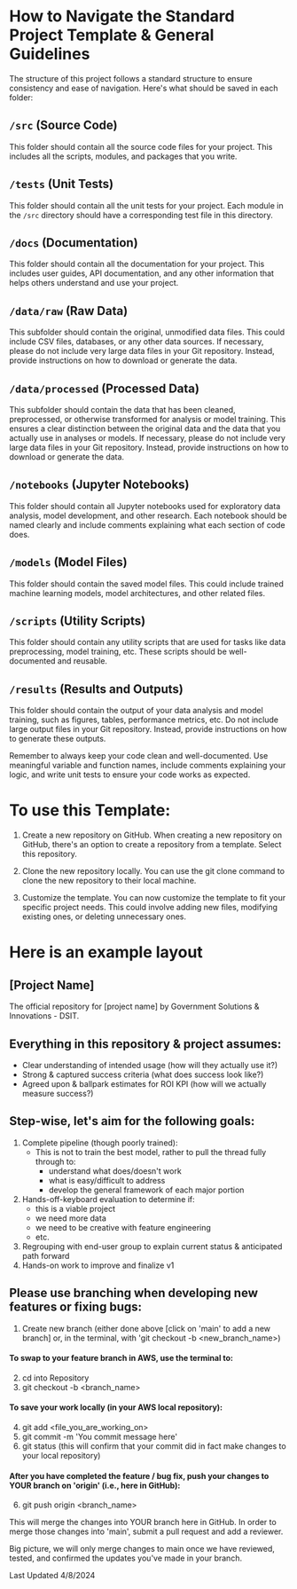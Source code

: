 # How to Navigate the Standard Project Template & General Guidelines

The structure of this project follows a standard structure to ensure consistency and ease of navigation. Here's what should be saved in each folder:

## `/src` (Source Code)
This folder should contain all the source code files for your project. This includes all the scripts, modules, and packages that you write.

## `/tests` (Unit Tests)
This folder should contain all the unit tests for your project. Each module in the `/src` directory should have a corresponding test file in this directory.

## `/docs` (Documentation)
This folder should contain all the documentation for your project. This includes user guides, API documentation, and any other information that helps others understand and use your project.

## `/data/raw` (Raw Data)
This subfolder should contain the original, unmodified data files. This could include CSV files, databases, or any other data sources. If necessary, please do not include very large data files in your Git repository. Instead, provide instructions on how to download or generate the data.

## `/data/processed` (Processed Data)
This subfolder should contain the data that has been cleaned, preprocessed, or otherwise transformed for analysis or model training. This ensures a clear distinction between the original data and the data that you actually use in analyses or models. If necessary, please do not include very large data files in your Git repository. Instead, provide instructions on how to download or generate the data.

## `/notebooks` (Jupyter Notebooks)
This folder should contain all Jupyter notebooks used for exploratory data analysis, model development, and other research. Each notebook should be named clearly and include comments explaining what each section of code does.

## `/models` (Model Files)
This folder should contain the saved model files. This could include trained machine learning models, model architectures, and other related files.

## `/scripts` (Utility Scripts)
This folder should contain any utility scripts that are used for tasks like data preprocessing, model training, etc. These scripts should be well-documented and reusable.

## `/results` (Results and Outputs)
This folder should contain the output of your data analysis and model training, such as figures, tables, performance metrics, etc. Do not include large output files in your Git repository. Instead, provide instructions on how to generate these outputs.

Remember to always keep your code clean and well-documented. Use meaningful variable and function names, include comments explaining your logic, and write unit tests to ensure your code works as expected.


# To use this Template:
1. Create a new repository on GitHub. When creating a new repository on GitHub, there's an option to create a repository from a template. Select this repository.

2. Clone the new repository locally. You can use the git clone command to clone the new repository to their local machine.

3. Customize the template. You can now customize the template to fit your specific project needs. This could involve adding new files, modifying existing ones, or deleting unnecessary ones.

# Here is an example layout

## [Project Name]
The official repository for [project name] by Government Solutions &amp; Innovations - DSIT.

## Everything in this repository & project assumes:
- Clear understanding of intended usage (how will they actually use it?)
- Strong & captured success criteria (what does success look like?)
- Agreed upon & ballpark estimates for ROI KPI (how will we actually measure success?)


## Step-wise, let's aim for the following goals:
1. Complete pipeline (though poorly trained):
   - This is not to train the best model, rather to pull the thread fully through to:
      - understand what does/doesn't work
      - what is easy/difficult to address
      - develop the general framework of each major portion
2. Hands-off-keyboard evaluation to determine if:
   - this is a viable project
   - we need more data
   - we need to be creative with feature engineering
   - etc.
3. Regrouping with end-user group to explain current status & anticipated path forward
4. Hands-on work to improve and finalize v1


## Please use branching when developing new features or fixing bugs:
1. Create new branch (either done above [click on 'main' to add a new branch] or, in the terminal, with 'git checkout -b <new_branch_name>)
#### To swap to your feature branch in AWS, use the terminal to:
2. cd into Repository
3. git checkout -b <branch_name>
#### To save your work locally (in your AWS local repository):
4. git add <file_you_are_working_on>
5. git commit -m 'You commit message here'
6. git status (this will confirm that your commit did in fact make changes to your local repository)
#### After you have completed the feature / bug fix, push your changes to YOUR branch on 'origin' (i.e., here in GitHub):
6. git push origin <branch_name>

This will merge the changes into YOUR branch here in GitHub. In order to merge those changes into 'main', submit a pull request and add a reviewer.

Big picture, we will only merge changes to main once we have reviewed, tested, and confirmed the updates you've made in your branch.

Last Updated 4/8/2024
